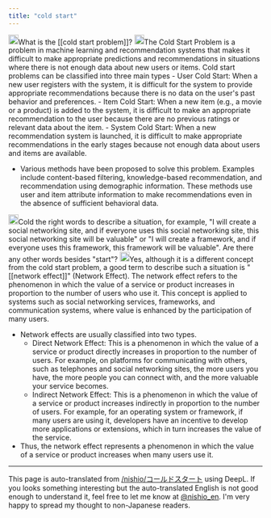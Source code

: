 ```yaml
---
title: "cold start"
---
```


<img src='https://scrapbox.io/api/pages/nishio-en/nishio/icon' alt='nishio.icon' height="19.5"/>What is the [[cold start problem]]?
<img src='https://scrapbox.io/api/pages/nishio-en/GPT-4/icon' alt='GPT-4.icon' height="19.5"/>The Cold Start Problem is a problem in machine learning and recommendation systems that makes it difficult to make appropriate predictions and recommendations in situations where there is not enough data about new users or items. Cold start problems can be classified into three main types
    - User Cold Start: When a new user registers with the system, it is difficult for the system to provide appropriate recommendations because there is no data on the user's past behavior and preferences.
    - Item Cold Start: When a new item (e.g., a movie or a product) is added to the system, it is difficult to make an appropriate recommendation to the user because there are no previous ratings or relevant data about the item.
    - System Cold Start: When a new recommendation system is launched, it is difficult to make appropriate recommendations in the early stages because not enough data about users and items are available.
- Various methods have been proposed to solve this problem. Examples include content-based filtering, knowledge-based recommendation, and recommendation using demographic information. These methods use user and item attribute information to make recommendations even in the absence of sufficient behavioral data.

<img src='https://scrapbox.io/api/pages/nishio-en/nishio/icon' alt='nishio.icon' height="19.5"/>Cold the right words to describe a situation, for example, "I will create a social networking site, and if everyone uses this social networking site, this social networking site will be valuable" or "I will create a framework, and if everyone uses this framework, this framework will be valuable". Are there any other words besides "start"?
<img src='https://scrapbox.io/api/pages/nishio-en/GPT-4/icon' alt='GPT-4.icon' height="19.5"/>Yes, although it is a different concept from the cold start problem, a good term to describe such a situation is "[[network effect]]" (Network Effect). The network effect refers to the phenomenon in which the value of a service or product increases in proportion to the number of users who use it. This concept is applied to systems such as social networking services, frameworks, and communication systems, where value is enhanced by the participation of many users.
- Network effects are usually classified into two types.
    - Direct Network Effect: This is a phenomenon in which the value of a service or product directly increases in proportion to the number of users. For example, on platforms for communicating with others, such as telephones and social networking sites, the more users you have, the more people you can connect with, and the more valuable your service becomes.
    - Indirect Network Effect: This is a phenomenon in which the value of a service or product increases indirectly in proportion to the number of users. For example, for an operating system or framework, if many users are using it, developers have an incentive to develop more applications or extensions, which in turn increases the value of the service.
- Thus, the network effect represents a phenomenon in which the value of a service or product increases when many users use it.

---
This page is auto-translated from [/nishio/コールドスタート](https://scrapbox.io/nishio/コールドスタート) using DeepL. If you looks something interesting but the auto-translated English is not good enough to understand it, feel free to let me know at [@nishio_en](https://twitter.com/nishio_en). I'm very happy to spread my thought to non-Japanese readers.
